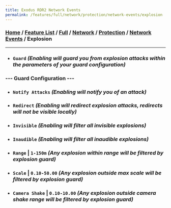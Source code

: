 ```yaml
---
title: Exodus RDR2 Network Events
permalink: /features/full/network/protection/network-events/explosion
---
```

### [Home](/) / [Feature List](/features) / [Full](/features/full) / [Network](/features/full/network) / [Protection](/features/full/network/protection) / [Network Events](/features/full/network/protection/network-events) / Explosion
---
- ### `Guard` *(Enabling will guard you from explosion attacks within the parameters of your guard configuration)*
### --- Guard Configuration ---
- ### `Notify Attacks` *(Enabling will notify you of an attack)*
- ### `Redirect` *(Enabling will redirect explosion attacks, redirects will not be visible locally)*
- ### `Invisible` *(Enabling will filter all invisible explosions)*
- ### `Inaudible` *(Enabling will filter all inaudible explosions)*
- ### `Range` | `1-150m` *(Any explosion within range will be filtered by explosion guard)*
- ### `Scale` | `0.10-50.00` *(Any explosion outside max scale will be filtered by explosion guard)*
- ### `Camera Shake` | `0.10-10.00` *(Any explosion outside camera shake range will be filtered by explosion guard)*
